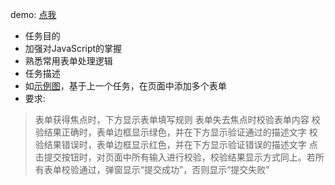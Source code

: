 demo: [点我](cheesekun.top/ife-yaoyao/form2/index.html)

- 任务目的
 - 加强对JavaScript的掌握
 - 熟悉常用表单处理逻辑
- 任务描述
 - 如[示例图](http://7xrp04.com1.z0.glb.clouddn.com/task_2_30_1.jpg)，基于上一个任务，在页面中添加多个表单
 - 要求:
 > 表单获得焦点时，下方显示表单填写规则
 > 表单失去焦点时校验表单内容
 > 校验结果正确时，表单边框显示绿色，并在下方显示验证通过的描述文字
 > 校验结果错误时，表单边框显示红色，并在下方显示验证错误的描述文字
 > 点击提交按钮时，对页面中所有输入进行校验，校验结果显示方式同上。若所有表单校验通过，弹窗显示“提交成功”，否则显示“提交失败”